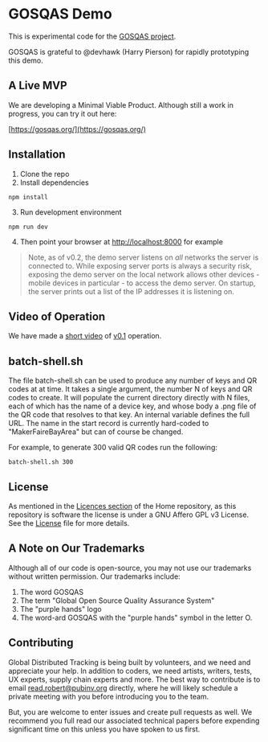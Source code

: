 # GOSQAS Demo

This is experimental code for the [GOSQAS project](https://github.com/gosqas/home/blob/main/README.md).

GOSQAS is grateful to @devhawk (Harry Pierson) for rapidly prototyping this demo.

## A Live MVP

We are developing a Minimal Viable Product. Although still a work in progress, you can try it out here:

[https://gosqas.org/](https://gosqas.org/)

## Installation

1. Clone the repo
2. Install dependencies
```
npm install
```
3. Run development environment
```
npm run dev
```
4. Then point your browser at [http://localhost:8000](http://localhost:8000) for example

> Note, as of v0.2, the demo server listens on *all* networks the server is connected to.
> While exposing server ports is always a security risk, exposing the demo server on the local network
> allows other devices - mobile devices in particular - to access the demo server.
> On startup, the server prints out a list of the IP addresses it is listening on.

## Video of Operation

We have made a [short video](https://youtu.be/E5_YQV72NyY) of [v0.1](https://github.com/gosqas/asset-provenance-tracking/releases/tag/v0.1) operation.

## batch-shell.sh

The file batch-shell.sh can be used to produce any number of keys and QR codes at at time.
It takes a single argument, the number N of keys and QR codes to create. It will
populate the current directory directly with N files, each of which has the name of a device key, and whose
body a .png file of the QR code that resolves to that key. An internal variable defines the full URL.
The name in the start record is currently hard-coded to "MakerFaireBayArea" but can of course be changed.

For example, to generate 300 valid QR codes run the following:
```
batch-shell.sh 300
```

## License
As mentioned in the [Licences section](https://github.com/gosqasorg/home#licenses) of the Home repository, as this repository is software the license is under a GNU Affero GPL v3 License. See the [License](https://github.com/gosqasorg/asset-provenance-tracking/blob/main/LICENSE) file for more details.

## A Note on Our Trademarks

Although all of our code is open-source, you may not use our trademarks without written permission.
Our trademarks include:
1. The word GOSQAS
2. The term "Global Open Source Quality Assurance System"
3. The "purple hands" logo
4. The word-ard GOSQAS with the "purple hands" symbol in the letter O.

## Contributing

Global Distributed Tracking is being built by volunteers, and we need and appreciate your help. In addition to coders, we need 
artists, writers, tests, UX experts, supply chain experts and more. The best way to contribute is to email [read.robert@pubinv.org](mailto:gosqasystem@gmail.com) directly,
where he will likely schedule a private meeting with you before introducing you to the team.

But, you are welcome to enter issues and create pull requests as well. We recommend you full read our associated technical papers
before expending significant time on this unless you have spoken to us first.


